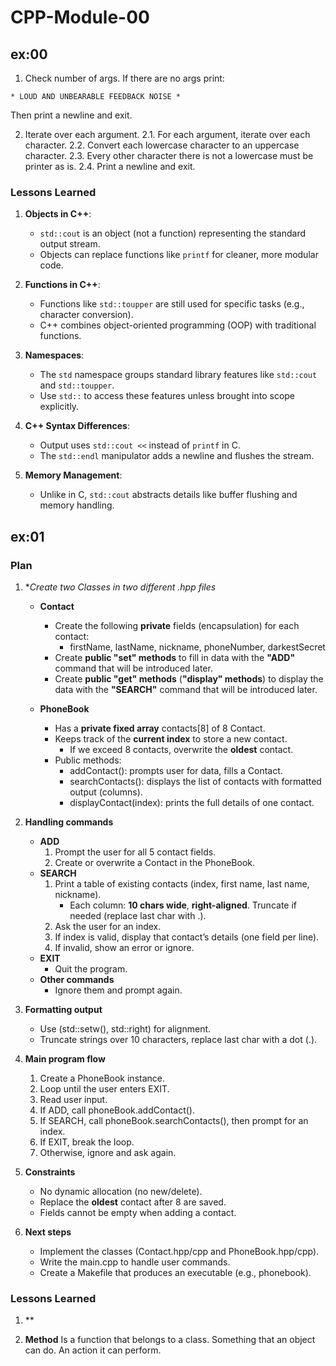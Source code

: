 # CPP-Module-00

## ex:00
1. Check number of args. If there are no args print:
```
* LOUD AND UNBEARABLE FEEDBACK NOISE *
```
Then print a newline and exit.

2. Iterate over each argument.
   2.1. For each argument, iterate over each character.
   2.2. Convert each lowercase character to an uppercase character.
   2.3. Every other character there is not a lowercase must be printer as is.
   2.4. Print a newline and exit.

### Lessons Learned

1. **Objects in C++**:
   - `std::cout` is an object (not a function) representing the standard output stream.
   - Objects can replace functions like `printf` for cleaner, more modular code.

2. **Functions in C++**:
   - Functions like `std::toupper` are still used for specific tasks (e.g., character conversion).
   - C++ combines object-oriented programming (OOP) with traditional functions.

3. **Namespaces**:
   - The `std` namespace groups standard library features like `std::cout` and `std::toupper`.
   - Use `std::` to access these features unless brought into scope explicitly.

4. **C++ Syntax Differences**:
   - Output uses `std::cout <<` instead of `printf` in C.
   - The `std::endl` manipulator adds a newline and flushes the stream.

5. **Memory Management**:
   - Unlike in C, `std::cout` abstracts details like buffer flushing and memory handling.

## ex:01
### Plan
1. **Create two Classes in two different *.hpp files**
   - **Contact**
     - Create the following **private** fields (encapsulation) for each contact:
       - firstName, lastName, nickname, phoneNumber, darkestSecret
     - Create **public "set" methods** to fill in data with the **"ADD"** command that will be introduced later.
     - Create **public "get" methods** (**"display" methods**) to display the data with the **"SEARCH"** command that will be introduced later.

   - **PhoneBook**
     - Has a **private fixed array** contacts[8] of 8 Contact.
     - Keeps track of the **current index** to store a new contact.
       - If we exceed 8 contacts, overwrite the **oldest** contact.
     - Public methods:
       - addContact(): prompts user for data, fills a Contact.
       - searchContacts(): displays the list of contacts with formatted output (columns).
       - displayContact(index): prints the full details of one contact.

2. **Handling commands**
   - **ADD**
     1. Prompt the user for all 5 contact fields.
     2. Create or overwrite a Contact in the PhoneBook.
   - **SEARCH**
     1. Print a table of existing contacts (index, first name, last name, nickname).
        - Each column: **10 chars wide**, **right-aligned**. Truncate if needed (replace last char with .).
     2. Ask the user for an index.
     3. If index is valid, display that contact’s details (one field per line).
     4. If invalid, show an error or ignore.
   - **EXIT**
     - Quit the program.
   - **Other commands**
     - Ignore them and prompt again.

3. **Formatting output**
   - Use <iomanip> (std::setw(), std::right) for alignment.
   - Truncate strings over 10 characters, replace last char with a dot (.).

4. **Main program flow**
   1. Create a PhoneBook instance.
   2. Loop until the user enters EXIT.
   3. Read user input.
   4. If ADD, call phoneBook.addContact().
   5. If SEARCH, call phoneBook.searchContacts(), then prompt for an index.
   6. If EXIT, break the loop.
   7. Otherwise, ignore and ask again.

5. **Constraints**
   - No dynamic allocation (no new/delete).
   - Replace the **oldest** contact after 8 are saved.
   - Fields cannot be empty when adding a contact.

6. **Next steps**
   - Implement the classes (Contact.hpp/cpp and PhoneBook.hpp/cpp).
   - Write the main.cpp to handle user commands.
   - Create a Makefile that produces an executable (e.g., phonebook).

### Lessons Learned
1. **

2. **Method**
   Is a function that belongs to a class. Something that an object can do. An action it can perform.
